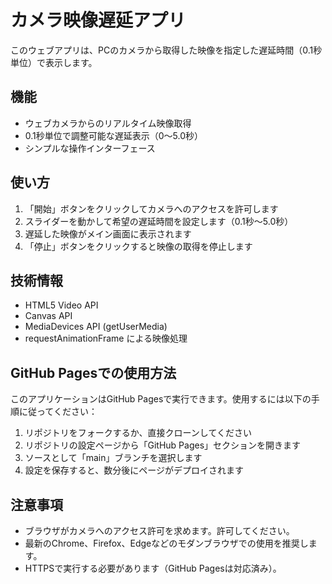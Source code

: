 # カメラ映像遅延アプリ

このウェブアプリは、PCのカメラから取得した映像を指定した遅延時間（0.1秒単位）で表示します。

## 機能

- ウェブカメラからのリアルタイム映像取得
- 0.1秒単位で調整可能な遅延表示（0〜5.0秒）
- シンプルな操作インターフェース

## 使い方

1. 「開始」ボタンをクリックしてカメラへのアクセスを許可します
2. スライダーを動かして希望の遅延時間を設定します（0.1秒〜5.0秒）
3. 遅延した映像がメイン画面に表示されます
4. 「停止」ボタンをクリックすると映像の取得を停止します

## 技術情報

- HTML5 Video API
- Canvas API
- MediaDevices API (getUserMedia)
- requestAnimationFrame による映像処理

## GitHub Pagesでの使用方法

このアプリケーションはGitHub Pagesで実行できます。使用するには以下の手順に従ってください：

1. リポジトリをフォークするか、直接クローンしてください
2. リポジトリの設定ページから「GitHub Pages」セクションを開きます
3. ソースとして「main」ブランチを選択します
4. 設定を保存すると、数分後にページがデプロイされます

## 注意事項

- ブラウザがカメラへのアクセス許可を求めます。許可してください。
- 最新のChrome、Firefox、Edgeなどのモダンブラウザでの使用を推奨します。
- HTTPSで実行する必要があります（GitHub Pagesは対応済み）。 